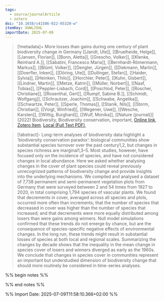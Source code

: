```yaml
---
tags:
  - source/journalArticle
  - zotero
doi: "10.1038/s41586-022-05320-w"
itemKey: XUWLJ5HL
importDate: 2025-07-09
---
```

>[!metadata]+
> More losses than gains during one century of plant biodiversity change in Germany
> [[Jandt, Ute]], [[Bruelheide, Helge]], [[Jansen, Florian]], [[Bonn, Aletta]], [[Grescho, Volker]], [[Klenke, Reinhard A.]], [[Sabatini, Francesco Maria]], [[Bernhardt-Römermann, Markus]], [[Blüml, Volker]], [[Dengler, Jürgen]], [[Diekmann, Martin]], [[Doerfler, Inken]], [[Döring, Ute]], [[Dullinger, Stefan]], [[Haider, Sylvia]], [[Heinken, Thilo]], [[Horchler, Peter]], [[Kuhn, Gisbert]], [[Lindner, Martin]], [[Metze, Katrin]], [[Müller, Norbert]], [[Naaf, Tobias]], [[Peppler-Lisbach, Cord]], [[Poschlod, Peter]], [[Roscher, Christiane]], [[Rosenthal, Gert]], [[Rumpf, Sabine B.]], [[Schmidt, Wolfgang]], [[Schrautzer, Joachim]], [[Schwabe, Angelika]], [[Schwartze, Peter]], [[Sperle, Thomas]], [[Stanik, Nils]], [[Storm, Christian]], [[Voigt, Winfried]], [[Wegener, Uwe]], [[Wesche, Karsten]], [[Wittig, Burghard]], [[Wulf, Monika]], 
> [[Nature (journal)]] (2022)
> Biodiversity, Biodiversity conservation, important, 
> [Online link](https://www.nature.com/articles/s41586-022-05320-w), [Zotero Item](zotero://select/library/items/XUWLJ5HL), [Local (Full Text PDF)](file://C:/Users/aburg/Documents/references/zotero/storage/75SHKHRD/Jandt2022_Morelosses.pdf), 

>[!abstract]-
>Long-term analyses of biodiversity data highlight a ‘biodiversity conservation paradox’: biological communities show substantial species turnover over the past century1,2, but changes in species richness are marginal1,3–5. Most studies, however, have focused only on the incidence of species, and have not considered changes in local abundance. Here we asked whether analysing changes in the cover of plant species could reveal previously unrecognized patterns of biodiversity change and provide insights into the underlying mechanisms. We compiled and analysed a dataset of 7,738 permanent and semi-permanent vegetation plots from Germany that were surveyed between 2 and 54 times from 1927 to 2020, in total comprising 1,794 species of vascular plants. We found that decrements in cover, averaged across all species and plots, occurred more often than increments; that the number of species that decreased in cover was higher than the number of species that increased; and that decrements were more equally distributed among losers than were gains among winners. Null model simulations confirmed that these trends do not emerge by chance, but are the consequence of species-specific negative effects of environmental changes. In the long run, these trends might result in substantial losses of species at both local and regional scales. Summarizing the changes by decade shows that the inequality in the mean change in species cover of losers and winners diverged as early as the 1960s. We conclude that changes in species cover in communities represent an important but understudied dimension of biodiversity change that should more routinely be considered in time-series analyses.

%% begin notes %%

%% end notes %%

%% Import Date: 2025-07-09T11:58:10.366+02:00 %%

